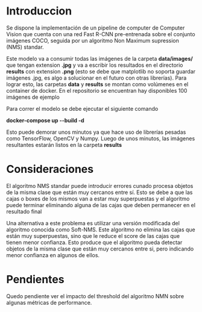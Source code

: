 # Introduccion

Se dispone la implementación de un pipeline de computer de Computer Vision que cuenta con una red Fast R-CNN pre-entrenada sobre el conjunto imágenes COCO, seguida por un algoritmo Non Maximum supression (NMS) standar.

Este modelo va a consumir todas las imágenes de la carpeta **data/images/** que tengan extension **.jpg** y va a escribir los resultados en el directorio **results** con extension **.png** (esto se debe que matplotlib no soporta  guardar imágenes .jpg, es algo a solucionar en el futuro con otras librerías). Para lograr esto, las carpetas **data** y **results** se montan como volúmenes en el container de docker. En el repositorio se encuentran hay disponibles 100 imágenes de ejemplo



Para correr el modelo se debe ejecutar el siguiente comando

**docker-compose up --build -d**

Esto puede demorar unos minutos ya que hace uso de librerías pesadas como TensorFlow, OpenCV y Numpy.
Luego de unos minutos, las imágenes resultantes estarán listos en la carpeta **results**

# Consideraciones

El algoritmo NMS standar puede introducir errores cunado procesa objetos de la misma clase que están muy cercanos entre sí. Esto se debe a que las cajas o boxes de los mismos van a estar muy superpuestas y el algoritmo puede terminar eliminando alguna de las cajas que deben permanecer en el resultado final

Una alternativa a este problema es utilizar una versión modificada del algoritmo conocida como Soft-NMS. Este algoritmo no elimina las cajas que están muy superpuestas, sino que le reduce el score de las cajas que tienen menor confianza. Esto produce que el algoritmo pueda detectar objetos de la misma clase que están muy cercanos entre si, pero indicando menor confianza en algunos de ellos.


# Pendientes

Quedo pendiente ver el impacto del threshold del algoritmo NMN sobre algunas métricas de performance.

